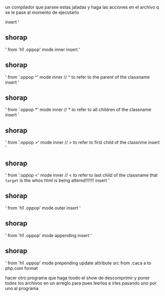 un compilador que parsee estas jaladas y haga las acciones en el archivo q se le pase al momento de ejecutarlo

insert '<h2>shorap</h2>' from 'h1 .oppop' mode inner
insert '<h2>shorap</h2>' from '.oppop ^' mode inner // ^ to refer to the parent of the classname
insert '<h2>shorap</h2>' from '.oppop *' mode inner // * to refer to all children of the classname
insert '<h2>shorap</h2>' from '.oppop >' mode inner // > to refer to first child of the classnme
insert '<h2>shorap</h2>' from '.oppop <' mode inner // < to refer to last child of the classname
that `target` is the whos html is being altered!!!!!!!
insert '<h2>shorap</h2>' from 'h1 .oppop' mode outer
insert '<h2>shorap</h2>' from 'h1 .oppop' mode appending
insert '<h2>shorap</h2>' from 'h1 .oppop' mode prepending
update attribute src from .caca a to php.com 
format

hacer otro programa que haga toodo el show de descomprimir y poner todos los archivos en un arreglo para pues leerlos e irles pasando uno por uno al programa
